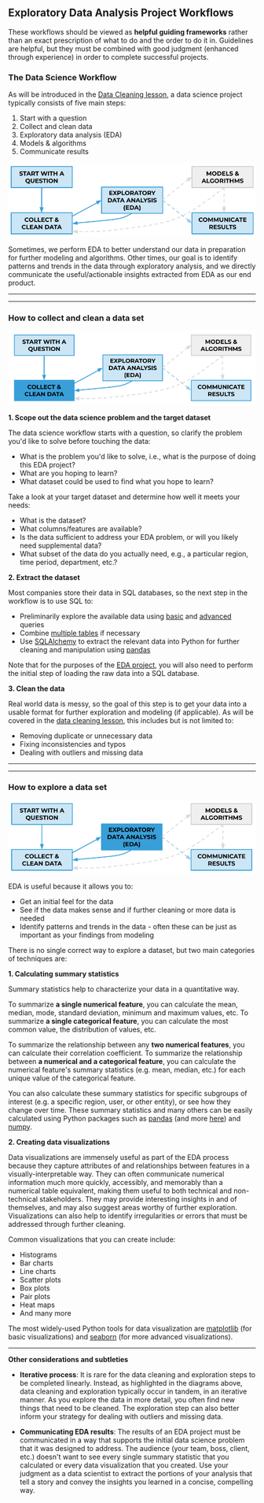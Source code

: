 ## Exploratory Data Analysis Project Workflows

These workflows should be viewed as **helpful guiding frameworks** rather than an exact prescription of what to do and the order to do it in. Guidelines are helpful, but they must be combined with good judgment (enhanced through experience) in order to complete successful projects.


### The Data Science Workflow
As will be introduced in the [Data Cleaning lesson](../data-cleaning), a data science project typically consists of five main steps:
1. Start with a question
2. Collect and clean data
3. Exploratory data analysis (EDA)
4. Models & algorithms
5. Communicate results

![DS Workflow](images/ds-workflow.png)

Sometimes, we perform EDA to better understand our data in preparation for further modeling and algorithms. Other times, our goal is to identify patterns and trends in the data through exploratory analysis, and we directly communicate the useful/actionable insights extracted from EDA as our end product. 

---
---

### How to collect and clean a data set
![DS Workflow Data Cleaning](images/ds-workflow-cleaning.png)


**1. Scope out the data science problem and the target dataset**

The data science workflow starts with a question, so clarify the problem you'd like to solve before touching the data:
- What is the problem you'd like to solve, i.e., what is the purpose of doing this EDA project? 
- What are you hoping to learn?
- What dataset could be used to find what you hope to learn?

Take a look at your target dataset and determine how well it meets your needs:
- What is the dataset? 
- What columns/features are available? 
- Is the data sufficient to address your EDA problem, or will you likely need supplemental data?
- What subset of the data do you actually need, e.g., a particular region, time period, department, etc.?
  
 
**2. Extract the dataset**  

Most companies store their data in SQL databases, so the next step in the workflow is to use SQL to:
- Preliminarily explore the available data using [basic](../sql-1) and [advanced](../sql-3) queries
- Combine [multiple tables](../sql-2) if necessary
- Use [SQLAlchemy](../sql-2) to extract the relevant data into Python for further cleaning and manipulation using [pandas](../pandas-1)

Note that for the purposes of the [EDA project](../project-introduction), you will also need to perform the initial step of loading the raw data into a SQL database.

**3. Clean the data**  

Real world data is messy, so the goal of this step is to get your data into a usable format for further exploration and modeling (if applicable). As will be covered in the [data cleaning lesson](../data-cleaning), this includes but is not limited to:
- Removing duplicate or unnecessary data
- Fixing inconsistencies and typos
- Dealing with outliers and missing data

---
---

### How to explore a data set
![DS Workflow EDA](images/ds-workflow-eda.png)

EDA is useful because it allows you to:
- Get an initial feel for the data
- See if the data makes sense and if further cleaning or more data is needed
- Identify patterns and trends in the data - often these can be just as important as your findings from modeling
 
There is no single correct way to explore a dataset, but two main categories of techniques are:

**1. Calculating summary statistics**  

Summary statistics help to characterize your data in a quantitative way. 

To summarize **a single numerical feature**, you can calculate the mean, median, mode, standard deviation, minimum and maximum values, etc. To summarize **a single categorical feature**, you can calculate the most common value, the distribution of values, etc. 

To summarize the relationship between any **two numerical features**, you can calculate their correlation coefficient. To summarize the relationship between **a numerical and a categorical feature**, you can calculate the numerical feature's summary statistics (e.g. mean, median, etc.) for each unique value of the categorical feature.

You can also calculate these summary statistics for specific subgroups of interest (e.g. a specific region, user, or other entity), or see how they change over time. These summary statistics and many others can be easily calculated using Python packages such as [pandas](../pandas-1) (and more [here](../pandas-2)) and [numpy](../numpy).
    
**2. Creating data visualizations**  

Data visualizations are immensely useful as part of the EDA process because they capture attributes of and relationships between features in a visually-interpretable way. They can often communicate numerical information much more quickly, accessibly, and memorably than a numerical table equivalent, making them useful to both technical and non-technical stakeholders. They may provide interesting insights in and of themselves, and may also suggest areas worthy of further exploration. Visualizations can also help to identify irregularities or errors that must be addressed through further cleaning. 

Common visualizations that you can create include:
- Histograms
- Bar charts
- Line charts
- Scatter plots
- Box plots
- Pair plots
- Heat maps
- And many more

The most widely-used Python tools for data visualization are [matplotlib](../matplotlib) (for basic visualizations) and [seaborn](../seaborn) (for more advanced visualizations).


---

**Other considerations and subtleties**   

* **Iterative process**: It is rare for the data cleaning and exploration steps to be completed linearly. Instead, as highlighted in the diagrams above, data cleaning and exploration typically occur in tandem, in an iterative manner. As you explore the data in more detail, you often find new things that need to be cleaned. The exploration step can also better inform your strategy for dealing with outliers and missing data. 


* **Communicating EDA results**: The results of an EDA project must be communicated in a way that supports the initial data science problem that it was designed to address. The audience (your team, boss, client, etc.) doesn't want to see every single summary statistic that you calculated or every data visualization that you created. Use your judgment as a data scientist to extract the portions of your analysis that tell a story and convey the insights you learned in a concise, compelling way.


